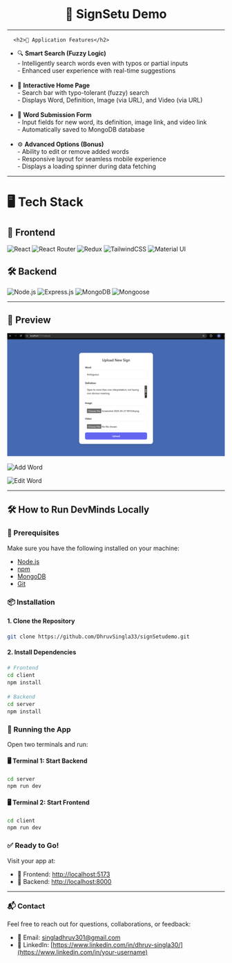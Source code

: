 
<h1 align="center">🚀 SignSetu Demo</h1>



---

      <h2>🌟 Application Features</h2>
<ul>
  <li>🔍 <strong>Smart Search (Fuzzy Logic)</strong><br/>
    - Intelligently search words even with typos or partial inputs<br/>
    - Enhanced user experience with real-time suggestions
  </li><br/>

  <li>🏡 <strong>Interactive Home Page</strong><br/>
    - Search bar with typo-tolerant (fuzzy) search<br/>
    - Displays Word, Definition, Image (via URL), and Video (via URL)
  </li><br/>

  <li>📝 <strong>Word Submission Form</strong><br/>
    - Input fields for new word, its definition, image link, and video link<br/>
    - Automatically saved to MongoDB database
  </li><br/>

  <li>⚙️ <strong>Advanced Options (Bonus)</strong><br/>
    - Ability to edit or remove added words<br/>
    - Responsive layout for seamless mobile experience<br/>
    - Displays a loading spinner during data fetching
  </li>
</ul>

   



---


# 🖥️ Tech Stack

## 🚀 Frontend

<p align="left">
  <img src="https://img.shields.io/badge/React-20232A?style=for-the-badge&logo=react&logoColor=61DAFB" alt="React" />
  <img src="https://img.shields.io/badge/React Router-CA4245?style=for-the-badge&logo=reactrouter&logoColor=white" alt="React Router" />
  <img src="https://img.shields.io/badge/Redux-764ABC?style=for-the-badge&logo=redux&logoColor=white" alt="Redux" />
  <img src="https://img.shields.io/badge/Tailwind CSS-0EA5E9?style=for-the-badge&logo=tailwindcss&logoColor=white" alt="TailwindCSS" />
  <img src="https://img.shields.io/badge/Material UI-007FFF?style=for-the-badge&logo=mui&logoColor=white" alt="Material UI" />
 
</p>

## 🛠️ Backend

<p align="left">
  <img src="https://img.shields.io/badge/Node.js-339933?style=for-the-badge&logo=nodedotjs&logoColor=white" alt="Node.js" />
  <img src="https://img.shields.io/badge/Express.js-000000?style=for-the-badge&logo=express&logoColor=white" alt="Express.js" />
  <img src="https://img.shields.io/badge/MongoDB-47A248?style=for-the-badge&logo=mongodb&logoColor=white" alt="MongoDB" />
  <img src="https://img.shields.io/badge/Mongoose-800000?style=for-the-badge&logo=mongoose&logoColor=white" alt="Mongoose" />

>
</p>

---

## 📸 Preview

![Home Page](./Images/upload.png)


![Add Word](./screenshots/add-word.png)



![Edit Word](./screenshots/edit-word.png)

---



## 🛠️ How to Run DevMinds Locally

### 🔧 Prerequisites

Make sure you have the following installed on your machine:

- [Node.js](https://nodejs.org/)
- [npm](https://www.npmjs.com/)
- [MongoDB](https://www.mongodb.com/)
- [Git](https://git-scm.com/)


### 📦 Installation

#### 1. Clone the Repository

```bash
git clone https://github.com/DhruvSingla33/signSetudemo.git

```
#### 2. Install Dependencies

```bash
# Frontend
cd client
npm install

# Backend
cd server
npm install 
```



### 🚀 Running the App

Open two terminals and run:

#### 🖥️ Terminal 1: Start Backend

```bash
cd server
npm run dev
```
#### 🖥️ Terminal 2: Start Frontend

```bash
cd client
npm run dev
```


### ✅ Ready to Go!

Visit your app at:

- 🔗 Frontend: [http://localhost:5173](http://localhost:5173)
- 🔗 Backend: [http://localhost:8000](http://localhost:5000)

---

### 📬 Contact

Feel free to reach out for questions, collaborations, or feedback:

- 📧 Email: [singladhruv301@gmail.com](mailto:your.email@example.com)  
- 💼 LinkedIn: [https://www.linkedin.com/in/dhruv-singla30/](https://www.linkedin.com/in/your-username)

